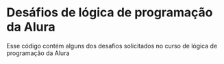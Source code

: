 <h1>Desáfios de lógica de programação da Alura</h1>
<p>Esse código contém alguns dos desafios solicitados no curso de lógica de programação da Alura</p>
